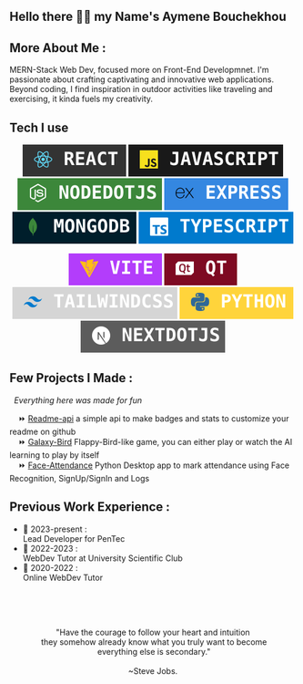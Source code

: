 ## Hello there 🌌👋 my Name's Aymene Bouchekhou
<!-- BIO Dark and Light Mode (refer to Arrrax1-dev)-->

<!--
<img src="https://raw.githubusercontent.com/Arrrax1/arrrax1/master/assets/intro/introlight.svg#gh-light-mode-only" width="100%" />
<img src="https://raw.githubusercontent.com/Arrrax1/arrrax1/master/assets/intro/introdark.svg#gh-dark-mode-only" width="100%" />
-->

## More About Me :

MERN-Stack Web Dev, focused more on Front-End Developmnet. I'm passionate about crafting captivating and innovative web applications. Beyond coding, I find inspiration in outdoor activities like traveling and exercising, it kinda fuels my creativity.

## Tech I use
<p align="center">
  <img src="https://raw.githubusercontent.com/Arrrax1/arrrax1/master/assets/skills/react.svg" />
  <img src="https://raw.githubusercontent.com/Arrrax1/arrrax1/master/assets/skills/JS.svg" />
  <img src="https://raw.githubusercontent.com/Arrrax1/arrrax1/master/assets/skills/NODEJS.svg" />
  <img src="https://raw.githubusercontent.com/Arrrax1/arrrax1/master/assets/skills/Express.svg" />
  <img src="https://raw.githubusercontent.com/Arrrax1/arrrax1/master/assets/skills/mongodb.svg" />
  <img src="https://raw.githubusercontent.com/Arrrax1/arrrax1/master/assets/skills/TS.svg" />
</p>
<p align="center">
  <img src="https://raw.githubusercontent.com/Arrrax1/arrrax1/master/assets/skills/vite.svg" />
  <img src="https://raw.githubusercontent.com/Arrrax1/arrrax1/master/assets/skills/QT.svg" />
  <img src="https://raw.githubusercontent.com/Arrrax1/arrrax1/master/assets/skills/TAILWIND.svg" />
  <img src="https://raw.githubusercontent.com/Arrrax1/arrrax1/master/assets/skills/Python.svg" />
  <img src="https://raw.githubusercontent.com/Arrrax1/arrrax1/master/assets/skills/NextJS.svg" />
</p>

## Few Projects I Made :
&nbsp;&nbsp;<i>Everything here was made for fun</i>
</br>
<p>
&nbsp;&nbsp;&nbsp;&nbsp;⏩ <a href="https://github.com/Arrrax1/readme-api" target="_blank">Readme-api</a> a simple api to make badges and stats to customize your readme on github</br>
&nbsp;&nbsp;&nbsp;&nbsp;⏩ <a href="https://github.com/Arrrax1/galaxy-bird-ts" target="_blank">Galaxy-Bird</a> Flappy-Bird-like game, you can either play or watch the AI learning to play by itself</br>
&nbsp;&nbsp;&nbsp;&nbsp;⏩ <a href="https://github.com/Arrrax1/Python_Face_Recognition" target="_blank">Face-Attendance</a> Python Desktop app to mark attendance using Face Recognition, SignUp/SignIn and Logs </br>
</p>

## Previous Work Experience :

* 📍 2023-present :</br>
Lead Developer for PenTec
* 📍 2022-2023 :</br>
WebDev Tutor at University Scientific Club
* 📍 2020-2022 :</br>
Online WebDev Tutor

<!--
## Get in Touch :

<p align="center">
  <a href="https://www.linkedin.com/in/yacinezerimi" target="_blank"><img src="https://raw.githubusercontent.com/Arrrax1/arrrax1/master/assets/contact/linkedin.svg" /></a>&nbsp;&nbsp;
  <a href="https://www.instagram.com/yacinezerimi" target="_blank"><img src="https://raw.githubusercontent.com/Arrrax1/arrrax1/master/assets/contact/instagram.svg" /></a>&nbsp;&nbsp;
  <a href="https://www.facebook.com/yacine.zerimi.1" target="_blank"><img src="https://raw.githubusercontent.com/Arrrax1/arrrax1/master/assets/contact/facebook.svg" /></a> -->
</p>
</br>
</br>
</br>
<p align="center">
 "Have the courage to follow your heart and intuition</br> &nbsp;they somehow already know what you truly want to become</br> &nbsp;everything else is secondary." </br></br>
~Steve Jobs.


</p>
